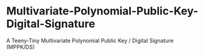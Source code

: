 # Multivariate-Polynomial-Public-Key-Digital-Signature
A Teeny-Tiny Multivariate Polynomial Public Key / Digital Signature (MPPK/DS)

